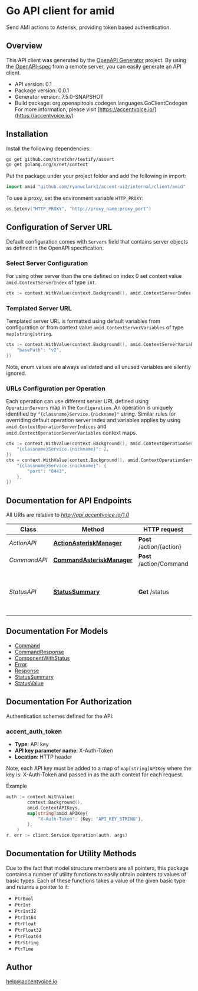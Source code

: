 # Go API client for amid

Send AMI actions to Asterisk, providing token based authentication.

## Overview
This API client was generated by the [OpenAPI Generator](https://openapi-generator.tech) project.  By using the [OpenAPI-spec](https://www.openapis.org/) from a remote server, you can easily generate an API client.

- API version: 0.1
- Package version: 0.0.1
- Generator version: 7.5.0-SNAPSHOT
- Build package: org.openapitools.codegen.languages.GoClientCodegen
For more information, please visit [https://accentvoice.io/](https://accentvoice.io/)

## Installation

Install the following dependencies:

```sh
go get github.com/stretchr/testify/assert
go get golang.org/x/net/context
```

Put the package under your project folder and add the following in import:

```go
import amid "github.com/ryanwclark1/accent-ui2/internal/client/amid"
```

To use a proxy, set the environment variable `HTTP_PROXY`:

```go
os.Setenv("HTTP_PROXY", "http://proxy_name:proxy_port")
```

## Configuration of Server URL

Default configuration comes with `Servers` field that contains server objects as defined in the OpenAPI specification.

### Select Server Configuration

For using other server than the one defined on index 0 set context value `amid.ContextServerIndex` of type `int`.

```go
ctx := context.WithValue(context.Background(), amid.ContextServerIndex, 1)
```

### Templated Server URL

Templated server URL is formatted using default variables from configuration or from context value `amid.ContextServerVariables` of type `map[string]string`.

```go
ctx := context.WithValue(context.Background(), amid.ContextServerVariables, map[string]string{
	"basePath": "v2",
})
```

Note, enum values are always validated and all unused variables are silently ignored.

### URLs Configuration per Operation

Each operation can use different server URL defined using `OperationServers` map in the `Configuration`.
An operation is uniquely identified by `"{classname}Service.{nickname}"` string.
Similar rules for overriding default operation server index and variables applies by using `amid.ContextOperationServerIndices` and `amid.ContextOperationServerVariables` context maps.

```go
ctx := context.WithValue(context.Background(), amid.ContextOperationServerIndices, map[string]int{
	"{classname}Service.{nickname}": 2,
})
ctx = context.WithValue(context.Background(), amid.ContextOperationServerVariables, map[string]map[string]string{
	"{classname}Service.{nickname}": {
		"port": "8443",
	},
})
```

## Documentation for API Endpoints

All URIs are relative to *http://api.accentvoice.io/1.0*

Class | Method | HTTP request | Description
------------ | ------------- | ------------- | -------------
*ActionAPI* | [**ActionAsteriskManager**](docs/ActionAPI.md#actionasteriskmanager) | **Post** /action/{action} | AMI action
*CommandAPI* | [**CommandAsteriskManager**](docs/CommandAPI.md#commandasteriskmanager) | **Post** /action/Command | AMI command
*StatusAPI* | [**StatusSummary**](docs/StatusAPI.md#statussummary) | **Get** /status | Print infos about internal status of accent-amid


## Documentation For Models

 - [Command](docs/Command.md)
 - [CommandResponse](docs/CommandResponse.md)
 - [ComponentWithStatus](docs/ComponentWithStatus.md)
 - [Error](docs/Error.md)
 - [Response](docs/Response.md)
 - [StatusSummary](docs/StatusSummary.md)
 - [StatusValue](docs/StatusValue.md)


## Documentation For Authorization


Authentication schemes defined for the API:
### accent_auth_token

- **Type**: API key
- **API key parameter name**: X-Auth-Token
- **Location**: HTTP header

Note, each API key must be added to a map of `map[string]APIKey` where the key is: X-Auth-Token and passed in as the auth context for each request.

Example

```go
auth := context.WithValue(
		context.Background(),
		amid.ContextAPIKeys,
		map[string]amid.APIKey{
			"X-Auth-Token": {Key: "API_KEY_STRING"},
		},
	)
r, err := client.Service.Operation(auth, args)
```


## Documentation for Utility Methods

Due to the fact that model structure members are all pointers, this package contains
a number of utility functions to easily obtain pointers to values of basic types.
Each of these functions takes a value of the given basic type and returns a pointer to it:

* `PtrBool`
* `PtrInt`
* `PtrInt32`
* `PtrInt64`
* `PtrFloat`
* `PtrFloat32`
* `PtrFloat64`
* `PtrString`
* `PtrTime`

## Author

help@accentvoice.io

